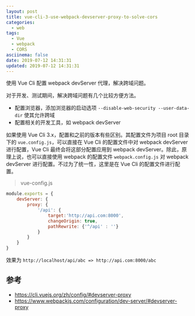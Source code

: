 ```yaml
---
layout: post
title: vue-cli-3-use-webpack-devserver-proxy-to-solve-cors
categories:
  - web
tags:
  - Vue
  - webpack
  - CORS
asciinema: false
date: 2019-07-12 14:31:31
updated: 2019-07-12 14:31:31
---
```


使用 Vue Cli 配置 webpack devServer 代理，解决跨域问题。

<!-- more -->

对于开发、测试期间，解决跨域问题有几个比较方便方法。

- 配置浏览器，添加浏览器的启动选项 `--disable-web-security --user-data-dir` 使其允许跨域
- 配置相关的开发工具，如 webpack devServer

如果使用 Vue Cli 3.x，配置和之前的版本有些区别。其配置文件为项目 root 目录下的 `vue.config.js`，可以直接在 Vue Cli 的配置文件中对 webpack devServer 进行配置，Vue Cli 最终会将这部分配置应用到 webpack devServer。除此，原理上说，也可以直接使用 webpack 的配置文件 `webpack.config.js` 对 webpack devServer 进行配置。不过为了统一性，这里是在 Vue Cli 的配置文件进行配置。

> vue-config.js

``` JavaScript
module.exports = {
    devServer: {
        proxy: {
            '/api': {
                target:'http://api.com:8000',
                changeOrigin: true,
                pathRewrite: {'^/api' : ''}
            }
        }
    }
}
```

效果为 `http://localhost/api/abc => http://api.com:8000/abc`

## 参考

- <https://cli.vuejs.org/zh/config/#devserver-proxy>
- <https://www.webpackjs.com/configuration/dev-server/#devserver-proxy>
